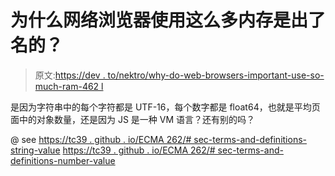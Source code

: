 # 为什么网络浏览器使用这么多内存是出了名的？

> 原文:[https://dev . to/nektro/why-do-web-browsers-important-use-so-much-ram-462 l](https://dev.to/nektro/why-do-web-browsers-famously-use-so-much-ram-462l)

是因为字符串中的每个字符都是 UTF-16，每个数字都是 float64，也就是平均页面中的对象数量，还是因为 JS 是一种 VM 语言？还有别的吗？

@ see
[https://tc39 . github . io/ECMA 262/# sec-terms-and-definitions-string-value](https://tc39.github.io/ecma262/#sec-terms-and-definitions-string-value)
[https://tc39 . github . io/ECMA 262/# sec-terms-and-definitions-number-value](https://tc39.github.io/ecma262/#sec-terms-and-definitions-number-value)